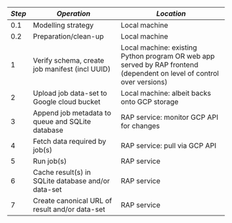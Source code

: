 | *Step* | *Operation*                                        | *Location*                                                                                                             |
|--------|----------------------------------------------------|------------------------------------------------------------------------------------------------------------------------|
| 0.1    | Modelling strategy                                 | Local machine                                                                                                          |
| 0.2    | Preparation/clean-up                               | Local machine                                                                                                          |
| 1      | Verify schema, create job manifest (incl UUID)     | Local machine: existing Python program OR web app served by RAP frontend (dependent on level of control over versions) |
| 2      | Upload job data-set to Google cloud bucket         | Local machine: albeit backs onto GCP storage                                                                           |
| 3      | Append job metadata to queue and SQLite database   | RAP service: monitor GCP API for changes                                                                               |
| 4      | Fetch data required by job(s)                      | RAP service: pull via GCP API                                                                                          |
| 5      | Run job(s)                                         | RAP service                                                                                                            |
| 6      | Cache result(s) in SQLite database and/or data-set | RAP service                                                                                                            |
| 7      | Create canonical URL of result and/or data-set     | RAP service                                                                                                            |
